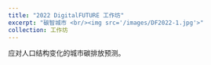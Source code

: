 ```yaml
---
title: "2022 DigitalFUTURE 工作坊"
excerpt: "碳智城市 <br/><img src='/images/DF2022-1.jpg'>"
collection: 工作坊
---
```


应对人口结构变化的城市碳排放预测。

